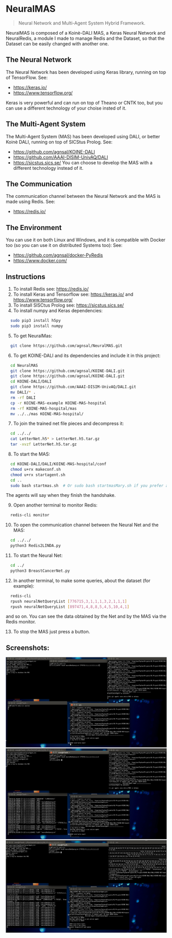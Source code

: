 # NeuralMAS
> Neural Network and Multi-Agent System Hybrid Framework.

NeuralMAS is composed of a Koinè-DALI MAS, a Keras Neural Network and NeuralRedis, a module I made to manage Redis and the Dataset, so that the Dataset can be easily changed with another one.

## The Neural Network
The Neural Network has been developed using Keras library, running on top of TensorFlow.
See: 
- https://keras.io/
- https://www.tensorflow.org/

Keras is very powerful and can run on top of Theano or CNTK too, but you can use a different technology of your choise insted of it.

## The Multi-Agent System
The Multi-Agent System (MAS) has been developed using DALI, or better Koinè DALI, running on top of SICStus Prolog.
See: 
- https://github.com/agnsal/KOINE-DALI
- https://github.com/AAAI-DISIM-UnivAQ/DALI
- https://sicstus.sics.se/
You can choose to develop the MAS with a different technology instead of it.

## The Communication
The communication channel between the Neural Network and the MAS is made using Redis.
See:
- https://redis.io/

## The Environment
You can use it on both Linux and Windows, and it is compatible with Docker too (so you can use it on distributed Systems too):
See:
- https://github.com/agnsal/docker-PyRedis
- https://www.docker.com/

## Instructions
1. To install Redis see: https://redis.io/
2. To install Keras and Tensorflow see: https://keras.io/ and https://www.tensorflow.org/
3. To install SISCtus Prolog see: https://sicstus.sics.se/
4. To install numpy and Keras dependencies:
```sh
  sudo pip3 install h5py
  sudo pip3 install numpy
```
5. To get NeuralMas:
```sh
  git clone https://github.com/agnsal/NeuralMAS.git
```
6. To get KOINE-DALI and its dependencies and include it in this project: 
```sh
  cd NeuralMAS
  git clone https://github.com/agnsal/KOINE-DALI.git
  git clone https://github.com/agnsal/KOINE-DALI.git
  cd KOINE-DALI/DALI
  git clone https://github.com/AAAI-DISIM-UnivAQ/DALI.git
  mv DALI/* .
  rm -rf DALI
  cp -r KOINE-MAS-example KOINE-MAS-hospital
  rm -rf KOINE-MAS-hospital/mas
  mv ../../mas KOINE-MAS-hospital/
```
7. To join the trained net file pieces and decompress it:
```sh
  cd ../../
  cat LetterNet.h5* > LetterNet.h5.tar.gz
  tar -xvzf LetterNet.h5.tar.gz
```
8. To start the MAS:
```sh
  cd KOINE-DALI/DALI/KOINE-MAS-hospital/conf
  chmod u+rx makeconf.sh
  chmod u+rx startagent.sh
  cd ..
  sudo bash startmas.sh  # Or sudo bash startmasMary.sh if you prefer a single window MAS
```
The agents will say when they finish the handshake.

9. Open another terminal to monitor Redis:
```sh
  redis-cli monitor
```
10. To open the communication channel between the Neural Net and the MAS:
```sh
  cd ../../
  python3 Redis2LINDA.py
```
11. To start the Neural Net:
```sh
  cd ../
  python3 BreastCancerNet.py
```
12. In another terminal, to make some queries, about the dataset (for example):
```sh
  redis-cli
  rpush neuralNetQueryList [776715,3,1,1,1,3,2,1,1,1]
  rpush neuralNetQueryList [897471,4,8,8,5,4,5,10,4,1]
```
and so on.
You can see the data obtained by the Net and by the MAS via the Redis monitor.

13. To stop the MAS just press a button.

## Screenshots:

![](0.png)
![](1.png)
![](2.png)

